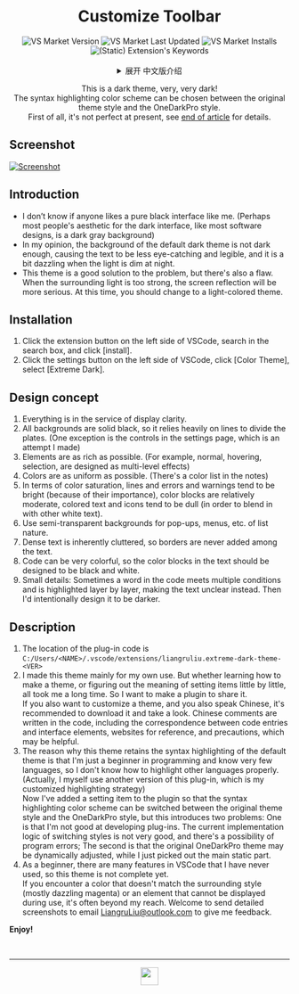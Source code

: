 <!--20220703-->
<span id="jump-begin"/> <h1 align="center"> Customize Toolbar </h1>

<div align=center>
<img alt="VS Market Version" src="https://img.shields.io/visual-studio-marketplace/v/liangruliu.extreme-dark-theme?color=0c649e&style=flat-square">
<img alt="VS Market Last Updated" src="https://img.shields.io/visual-studio-marketplace/last-updated/liangruliu.extreme-dark-theme?color=0c649e&style=flat-square">
<img alt="VS Market Installs" src="https://img.shields.io/visual-studio-marketplace/i/liangruliu.extreme-dark-theme?color=0c649e&style=flat-square">
<img alt="(Static) Extension's Keywords" src="https://img.shields.io/badge/keywords-black%2C%20amoled%2C%20dark%2C%20night%2C%20high--contrast-0c649e?style=flat-square">
</div><br/>



<details align="center">
   <summary align="center"> 展开 中文版介绍 </summary>

   <p align="center">
      这是一个深色主题，非常非常暗！<br/>
      语法高亮配色可以在原始主题样式和 OneDarkPro 样式中选择。<br/>
      首先声明，它目前还不够完善，详见 <a href="#jump-ch">文末</a>。
   </p>
   <div align="left">


## 截图

+ [略](#jump-pic)


## 简介

+ 不知是否有人和我一样，喜欢纯黑色的界面。（也许多数人对于深色界面的审美，正如多数软件设计的一样，是深灰色的背景）
+ 在我看来，默认的深色主题背景不够暗，导致文字的醒目易读性稍差，而且夜晚光线较暗时有些晃眼。
+ 这个主题就很好地解决了问题，不过也有一个缺陷，就是周围光线过强时，屏幕反光会更严重，此时应该换成浅色主题。


## 安装

1. 点击VSCode左侧扩展按钮，在搜索框搜索，点击 [安装]。
2. 点击VSCode左侧设置按钮，点击 [颜色主题]，选择 [Extreme Dark]。


## 设计理念

1. 一切皆为显示清晰服务。
2. 所有背景都是纯黑，因此大量依靠线条来划分板块。（但设置页面的控件是个例外，这是我做出的尝试）
3. 元素尽量丰富。（比如平时、悬停、选中，被设计为多级效果）
4. 颜色尽量统一。（在注释中列出了颜色清单）
5. 在颜色的饱和度方面，线条和报错及警告（因其重要而）倾向于鲜艳，色块会相对适中，彩色文字及图标（为了融进其他白色文字故）倾向于黯淡。
6. 对于列表性质的弹窗、菜单等，采用半透明背景。
7. 密集的文字本就显得杂乱，故从不在文字当中加边框。
8. 代码颜色可能很丰富，因此文字当中的色块尽量设计为黑色白色。
9. 小细节：有时代码中某个词满足多个条件而被层层高亮，反而使文字看不清，我会有意设计为变暗。


## 说明

1. 插件代码所在位置为<br/>
   `C:/Users/<NAME>/.vscode/extensions/liangruliu.extreme-dark-theme-<VER>`
2. 我做这个主题更多是为了自用。不过学习如何制作主题、一点点摸索设置项的含义，都花费了我很长时间。因此我想做成插件分享出来。<br/>
   如果你也想自定义一个主题，并且你也说中文的话，建议下载看一看。代码中写有中文注释，包括代码条目与界面元素的对应、可供参考的网站、注意事项，也许能有所帮助。
3. <span id="jump-ch"/>
   这个主题之所以保留了默认主题的语法高亮，是因为我只是编程初学者，会的语言很少，不了解其他语言如何高亮为好。
   （其实我自己用的是这个插件的另一个版本，是我自定义的高亮策略）<br/>
   现在我为插件加上了设置项，使得语法高亮配色可以在原始主题样式和 OneDarkPro 样式间切换，但这就引入了两个问题：
   一是我不太会开发插件，目前切换样式的实现逻辑不太好，程序有出错的可能；
   二是原版 OneDarkPro 主题可能是动态调整的，而我只是摘出了主要的静态部分。
4. 作为初学者，我接触不到 VSCode 的全部功能，因此这个主题还不完善。<br/>
   如果你在使用过程中，遇到和周围风格不符的颜色（多半是刺眼的品红色），或是有元素显示不出来，那往往就是我所接触不到的。欢迎将详细的截图发送至邮箱 <LiangruLiu@outlook.com> 反馈给我。


**新主题，新体验！**



   <br/><br/><br/><br/>
   <h2 align="center"> 英文版介绍 </h2>
   </div>
</details>

<p align="center">
   This is a dark theme, very, very dark! <br/>
   The syntax highlighting color scheme can be chosen between the original theme style and the OneDarkPro style.<br/>
   First of all, it's not perfect at present, see <a href="#jump-en">end of article</a> for details.
</p>


## Screenshot

<!-- <span id="jump-pic"/> [![Screenshot](https://z3.ax1x.com/2021/05/12/g0G5U1.png)](https://imgtu.com/i/g0G5U1) -->
<span id="jump-pic"/> [![Screenshot](https://liangruliu.github.io/images/screenshot.png)](https://liangruliu.github.io/images/screenshot.png)


## Introduction

+ I don’t know if anyone likes a pure black interface like me. (Perhaps most people's aesthetic for the dark interface, like most software designs, is a dark gray background)
+ In my opinion, the background of the default dark theme is not dark enough, causing the text to be less eye-catching and legible, and it is a bit dazzling when the light is dim at night.
+ This theme is a good solution to the problem, but there's also a flaw. When the surrounding light is too strong, the screen reflection will be more serious. At this time, you should change to a light-colored theme.


## Installation

1. Click the extension button on the left side of VSCode, search in the search box, and click [install].
2. Click the settings button on the left side of VSCode, click [Color Theme], select [Extreme Dark].


## Design concept

1. Everything is in the service of display clarity.
2. All backgrounds are solid black, so it relies heavily on lines to divide the plates. (One exception is the controls in the settings page, which is an attempt I made)
3. Elements are as rich as possible. (For example, normal, hovering, selection, are designed as multi-level effects)
4. Colors are as uniform as possible. (There's a color list in the notes)
5. In terms of color saturation, lines and errors and warnings tend to be bright (because of their importance), color blocks are relatively moderate, colored text and icons tend to be dull (in order to blend in with other white text).
6. Use semi-transparent backgrounds for pop-ups, menus, etc. of list nature.
7. Dense text is inherently cluttered, so borders are never added among the text.
8. Code can be very colorful, so the color blocks in the text should be designed to be black and white.
9.  Small details: Sometimes a word in the code meets multiple conditions and is highlighted layer by layer, making the text unclear instead. Then I'd intentionally design it to be darker.


## Description

1. The location of the plug-in code is <br/>
   `C:/Users/<NAME>/.vscode/extensions/liangruliu.extreme-dark-theme-<VER>`
2. I made this theme mainly for my own use. But whether learning how to make a theme, or figuring out the meaning of setting items little by little, all took me a long time. So I want to make a plugin to share it. <br/>
   If you also want to customize a theme, and you also speak Chinese, it's recommended to download it and take a look. Chinese comments are written in the code, including the correspondence between code entries and interface elements, websites for reference, and precautions, which may be helpful.
3. <span id="jump-en"/>
   The reason why this theme retains the syntax highlighting of the default theme is that I'm just a beginner in programming and know very few languages, so I don't know how to highlight other languages properly.
   (Actually, I myself use another version of this plug-in, which is my customized highlighting strategy) <br/>
   Now I've added a setting item to the plugin so that the syntax highlighting color scheme can be switched between the original theme style and the OneDarkPro style, but this introduces two problems:
   One is that I'm not good at developing plug-ins. The current implementation logic of switching styles is not very good, and there's a possibility of program errors;
   The second is that the original OneDarkPro theme may be dynamically adjusted, while I just picked out the main static part.
4. As a beginner, there are many features in VSCode that I have never used, so this theme is not complete yet. <br/>
   If you encounter a color that doesn't match the surrounding style (mostly dazzling magenta) or an element that cannot be displayed during use, it's often beyond my reach. Welcome to send detailed screenshots to email <LiangruLiu@outlook.com> to give me feedback.


**Enjoy!**



<br/>

-----
<!-- <p align="center"> Visual Studio Marketplace </p> -->
<div align=center> <a href="#jump-begin">
   <img src="https://liangruliu.github.io/images/icon_small.png" width="32pt">
</a> </div>
